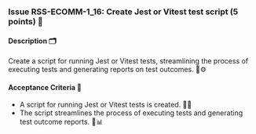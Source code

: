 ### Issue RSS-ECOMM-1_16: Create Jest or Vitest test script (5 points) 📜

#### Description 🗂️

Create a script for running Jest or Vitest tests, streamlining the process of executing tests and generating reports on test outcomes. 🧪⚙️

#### Acceptance Criteria 🎯

- A script for running Jest or Vitest tests is created. 📄✅
- The script streamlines the process of executing tests and generating test outcome reports. 🚀📊
